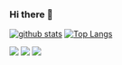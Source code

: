 ### Hi there 👋

[![github stats](https://github-readme-stats.vercel.app/api?username=juicyjung&show_icons=true&hide_border=true)](https://github.com/juicyjung)
[![Top Langs](https://github-readme-stats.vercel.app/api/top-langs/?username=juicyjung&layout=compact)](https://github.com/juicyjung)

<a href="" target="_blank"><img src="https://img.shields.io/badge/Android-3DDC84?style=flat-square&logo=C&logoColor=white"/></a>
<a href="" target="_blank"><img src="https://img.shields.io/badge/JAVA-007396?style=flat-square&logo=Java&logoColor=white"/></a>
<a href="" target="_blank"><img src="https://img.shields.io/badge/Python-3776AB?style=flat-square&logo=Python&logoColor=white"/></a>

<!--
**travelandi01/travelandi01** is a ✨ _special_ ✨ repository because its `README.md` (this file) appears on your GitHub profile.

Here are some ideas to get you started:

- 🔭 I’m currently working on ...
- 🌱 I’m currently learning ...
- 👯 I’m looking to collaborate on ...
- 🤔 I’m looking for help with ...
- 💬 Ask me about ...
- 📫 How to reach me: ...
- 😄 Pronouns: ...
- ⚡ Fun fact: ...
-->
